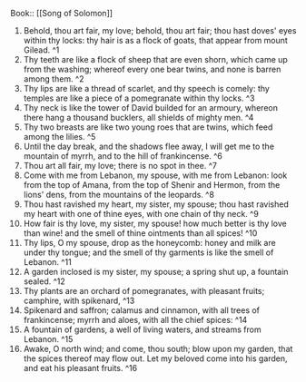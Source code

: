  Book:: [[Song of Solomon]]
 1. Behold, thou art fair, my love; behold, thou art fair; thou hast doves' eyes within thy locks: thy hair is as a flock of goats, that appear from mount Gilead. ^1
 2. Thy teeth are like a flock of sheep that are even shorn, which came up from the washing; whereof every one bear twins, and none is barren among them. ^2
 3. Thy lips are like a thread of scarlet, and thy speech is comely: thy temples are like a piece of a pomegranate within thy locks. ^3
 4. Thy neck is like the tower of David builded for an armoury, whereon there hang a thousand bucklers, all shields of mighty men. ^4
 5. Thy two breasts are like two young roes that are twins, which feed among the lilies. ^5
 6. Until the day break, and the shadows flee away, I will get me to the mountain of myrrh, and to the hill of frankincense. ^6
 7. Thou art all fair, my love; there is no spot in thee. ^7
 8. Come with me from Lebanon, my spouse, with me from Lebanon: look from the top of Amana, from the top of Shenir and Hermon, from the lions' dens, from the mountains of the leopards. ^8
 9. Thou hast ravished my heart, my sister, my spouse; thou hast ravished my heart with one of thine eyes, with one chain of thy neck. ^9
 10. How fair is thy love, my sister, my spouse! how much better is thy love than wine! and the smell of thine ointments than all spices! ^10
 11. Thy lips, O my spouse, drop as the honeycomb: honey and milk are under thy tongue; and the smell of thy garments is like the smell of Lebanon. ^11
 12. A garden inclosed is my sister, my spouse; a spring shut up, a fountain sealed. ^12
 13. Thy plants are an orchard of pomegranates, with pleasant fruits; camphire, with spikenard, ^13
 14. Spikenard and saffron; calamus and cinnamon, with all trees of frankincense; myrrh and aloes, with all the chief spices: ^14
 15. A fountain of gardens, a well of living waters, and streams from Lebanon. ^15
 16. Awake, O north wind; and come, thou south; blow upon my garden, that the spices thereof may flow out. Let my beloved come into his garden, and eat his pleasant fruits. ^16
